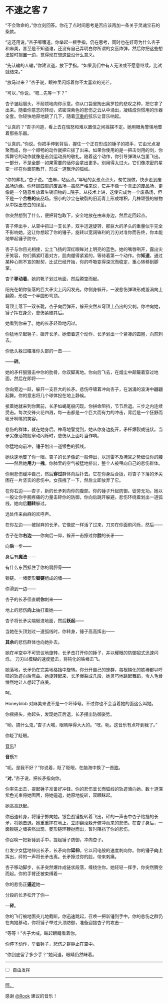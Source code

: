 # 不速之客 7

“不会致命的，”你立刻回答。你花了点时间思考是否应该再加一条关于灵魂宝石的条款。

“这还用说，”杏子嘟囔道。你举起一根手指，仍在思考，同时也在好奇为什么杏子和麻美，甚至是不知道谁，还没有自己弄明白你所谓的女巫炸弹，然后你把这些想法暂时搁置一边，觉得现在想这些没什么意义。

“先认输的人输，”你建议道，放下手指。“如果我们中有人无法或不愿意继续，比试就结束。”

“放马过来？”杏子说，眼神里闪烁着你不太喜欢的光芒。

“可以，”你说。“嗯...先等一下？”

杏子皱起眉头，不耐烦地向你示意。你从口袋里掏出奥罗拉的悲叹之种，把它拿了出来。随着你意志的转动，浓密深紫色的悲伤之云从中涌出，凝结成你惯用的乐器全套。你轻快地原地跳了几下，随着[沉重的](https://www.youtube.com/watch?v=BjwwMn8rZG4)弦乐让音乐响起。

“认真的？”杏子问道，看上去在恼怒和难以置信之间摇摆不定。她用眼角警惕地瞥着那些乐器。

“认真的。”你说。你把手伸到背后，握住一个正在形成的锤子的把手，它由光点凝聚而成，你一个顺畅的动作就把它拔了出来。如果你使用的是一把击剑用的剑，你挥舞它的动作就像是击剑运动员的敬礼。随着这个动作，你引导弹珠从包里飞出。一部分，不是全部—如果需要的话你会拿出更多。别用得太过火。它们像浓密的星空一样在你面前散开，形成一道飘浮的弧线。

“你的葬礼，”杏子说。“由麻，站远点。”年轻的女孩点点头，匆忙照做，快步走到废品场边缘。你环顾四周的废品场—虽然严格来说，它并不像一个真正的废品场，更像是一个随意堆放着生锈旧物的...院子。从技术上讲，这使它成为一个废品场，但不是一个**合格的**废品场。细小的沙尘在破裂的旧沥青上形成堆积，几株顽强的植物从中探出苍白的绿茎。

你突然想到了什么，便把背包取下，安全地放在由麻身边，然后走回起点。

杏子伸出手，从空中抓过一支长矛，双手迅速旋转，那巨大的矛头的重量似乎完全不影响她。这让你想起了你的锤子。旋转以宽阔锋利的刀刃对准你而告终，你本能地举起锤子防守。

杏子与你目光相接，尘土飞扬的深红眼眸对上明亮的蓝色。她的嘴唇咧开，露出尖牙笑容，你们俩紧盯着对方，肌肉绷得紧紧的，等待着第一个动作。你**知道**，通过某种心照不宣的默契，比试已经开始，你的呼吸变得深沉而稳定，重心转移到脚掌。

杏子**移动着**。她的靴子划过地面，然后腾空而起。

阳光在朝你坠落的巨大矛尖上闪闪发光。你侧身躲开，一波悲伤弹珠形成漩涡向上翻腾，形成一个半圆形穹顶。

穹顶上落下一双长靴，杏子向后弹开，躲开突然从穹顶上凸出的尖刺。你冲向她，锤子挥在身旁，悲伤紧随其后。

她看到你来了。她的长矛轻盈地闪过。

你猛地举起锤子，砸开长矛。她借着这个动作，长矛划出一个紧凑的圆圈，向前刺去。

你低头躲过瞄准你头部的一击——

——**砰**。

她的矛杆狠狠击中你的肋骨，你双脚离地。你向后飞去，在烟尘中颠簸着穿过地面，然后在即将——

你向旁边一跃，躲开一支巨大的长矛。悲伤呼啸着冲向杏子，在汹涌的波涛中翩翩起舞。你的意志将几个球体投在地上静候。

接着她就来到你面前，长矛如蝎尾般闪现。你拼命阻挡，节节后退。三步之内连续受击。每次交锋火花四溅，每一击都是一个巨大而有力的冲击，背后是一个狂野而呲牙咧嘴的笑容。

悲伤的群体，就在她身后。神奇地警觉到，她从你身边旋开，矛杆爆裂成链状。当矛尖像活物般窜动闪烁时，悲伤从上面叮当作响。

你猛地向前冲，锤子划出一道银色的弧线。

她快速地瞥了你一眼。杏子的长矛像蛇一般伸出，以迅雷不及掩耳之势缠住你的腰——然后她**用力一拽**。你肺里的空气被猛地挤出，整个人被甩向自己的悲伤群体。

你用悲伤缓冲自己，然后**穿过**群体向后扑去。它在你身后合拢，将杏子下落的矛尖困在一片坚实的悲伤中。女孩拽了一下，然后立即放弃了它。

在你右边——杏子，新的长矛刺向你的腹部。你的锤子升起防御。徒劳无功。她以一股让你手腕疼痛的力量击碎你的防御，你向后跳开躲避。悲伤环绕着划出一道弧线，她向后**翻转**躲过。

远处传来由麻的欢呼声。

在你左边——被抛弃的长矛。它像蛇一样活了过来，刀刃在你面前闪烁，然后——

杏子在你**右边**——你向后一仰，躲开一击擦过你**脸**的长矛——

向**后**一步——

身后有**魔法**——

有什么东西抵住了你的肩胛骨——

锁链。一堵菱形**锁链**组成的墙——

你滑到一边——

杏子的长矛径直朝**你**刺来——

地上的悲伤**向上**抽打着她——

杏子将长矛尖端砸进地面，然后**跃起**——

当她在头顶划过一道弧线时，你转身，锤子高高挥出——

**其余**的悲伤群体也向她扑去。

她在半空中不可思议地旋转，长矛击打开你的锤子，并以耀眼的防御招式迅速闪烁。 刀刃以模糊的速度猛击，将钝化的铁棒击飞。

她落地，长矛仍在完美地格挡中旋转。你分开自己的蜂群，每根钝化的铁棒都以呼啸的轨迹向后弯曲。她旋转起来，长矛爆裂成几段，她灵巧地跳起舞蹈，令人毛骨悚然地让人想起了麻美。

呵。

Honeyblob 对麻美来说不是一个坏绰号。不过你也不会当着她的面这么叫她。

你摇摇头，抬起头，发现她正后退，长矛摆出防御姿势。

“哟，搞什么鬼，”杏子大喊，眼睛睁得大大的。“嘿，呃。这音乐有点吓到我了。”

你眨了眨眼。

[音乐](https://www.youtube.com/watch?v=UxOZ6gifTjA)?

**音乐**?!

“呃。是我不好？”你说着，眨了眨眼，在脑海中换了一首[歌](https://www.youtube.com/watch?v=Q2W2TeUUYps)。

“**对**，”杏子说，把长矛指向你。

你率先出击，提起锤子准备好冲锋。你的悲伤呈长而弧线的轨迹涌向她。数十道深紫色光束将她围困，将她逼退，她原地旋转，双眼眯起。

她高高跃起。

你迅速转身，将锤子掷向她。银色战锤旋转着飞出，砰的一声击中杏子格挡的长矛，将她击退。她重重摔在地上，立即翻滚躲开俯冲而来的悲伤。在杏子身后，一面锁链之墙突然出现，菱形链环鞭挞而出，暂时阻挡了你的悲伤。

你召唤一把新锤到手中，提起锤子防御，冲向杏子。

红发少女猛地伸出长矛，长矛向你**延伸**。它以闪电般的速度刺向你。你的锤子**向上**挥出，砰的一声将长矛击离。长矛擦过你的脸，带来刺痛。

杏子移动脚步，长矛突然爆炸成链状段落，缠绕住你。她轻轻一挥手，你突然腾空而起。你的手臂还被束缚着—

你的悲伤正**逼近**她—

分段的长矛松开了你—

—**砰**。

你的飞行被地面突兀地截断。你迅速跳起，召唤一把新锤到手中。你的悲伤之群仍在向她移动，你将锤子举过头顶防御，准备迎接杏子的攻击—

“等等！”杏子大喊，眯起眼睛看着你。

你停下动作，举着锤子，悲伤之群静止在空中。

“你到底留了多少手？”她问道，眼睛仍然眯着。

---

- [ ] 自由发挥

---

[呵。](https://forums.sufficientvelocity.com/threads/puella-magi-adfligo-systema.2538/page-1466#post-2915266) 

感谢 [@Rook](https://forums.sufficientvelocity.com/members/276/) 建议的音乐！